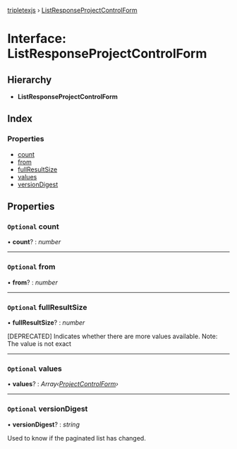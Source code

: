[tripletexjs](../README.md) › [ListResponseProjectControlForm](listresponseprojectcontrolform.md)

# Interface: ListResponseProjectControlForm

## Hierarchy

* **ListResponseProjectControlForm**

## Index

### Properties

* [count](listresponseprojectcontrolform.md#optional-count)
* [from](listresponseprojectcontrolform.md#optional-from)
* [fullResultSize](listresponseprojectcontrolform.md#optional-fullresultsize)
* [values](listresponseprojectcontrolform.md#optional-values)
* [versionDigest](listresponseprojectcontrolform.md#optional-versiondigest)

## Properties

### `Optional` count

• **count**? : *number*

___

### `Optional` from

• **from**? : *number*

___

### `Optional` fullResultSize

• **fullResultSize**? : *number*

[DEPRECATED] Indicates whether there are more values available. Note: The value is not exact

___

### `Optional` values

• **values**? : *Array‹[ProjectControlForm](projectcontrolform.md)›*

___

### `Optional` versionDigest

• **versionDigest**? : *string*

Used to know if the paginated list has changed.
